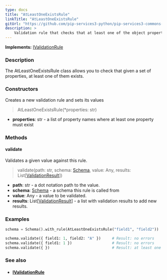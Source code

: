 ```yaml
---
type: docs
title: "AtLeastOneExistsRule"
linkTitle: "AtLeastOneExistsRule"
gitUrl: "https://github.com/pip-services3-python/pip-services3-commons-python"
description: >
    Validation rule that checks that at least one of the object properties exists.
---
```


**Implements:** [IValidationRule](../ivalidation_rule)

### Description

The AtLeastOneExistsRule class allows you to check that given a set of properties, at least one of them exists. 

### Constructors
Creates a new validation rule and sets its values

> AtLeastOneExistsRule(*properties: str)

- **properties**: str - a list of property names where at least one property must exist

### Methods

#### validate
Validates a given value against this rule.

> validate(path: str, schema: [Schema](../schema), value: Any, results: List[[ValidationResult](../validation_result)]) 

- **path**: str - a dot notation path to the value.
- **schema**: [Schema](../schema) - a schema this rule is called from
- **value**: Any - a value to be validated.
- **results**: List[[ValidationResult](../validation_result)] - a list with validation results to add new results.

### Examples
```python
schema = Schema().with_rule(AtLeastOneExistsRule("field1", "field2"))

schema.validate({ field1: 1, field2: "A" })     # Result: no errors
schema.validate({ field1: 1 })                  # Result: no errors
schema.validate({ })                            # Result: at least one of properties field1, field2 must exist
```

### See also
- #### [IValidationRule](../ivalidation_rule)

